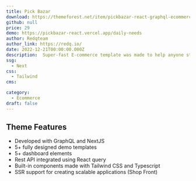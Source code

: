 ```yaml
---
title: Pick Bazar
download: https://themeforest.net/item/pickbazar-react-graphql-ecommerce-template/25283305
github: null
price: 29
demo: https://pickbazar-react.vercel.app/daily-needs
author: Redqteam 
author_link: https://redq.io/
date: 2022-12-21T00:00:00.000Z
description:  Super-fast E-commerce template was made to help anyone start their very own online store at ease. Built with React, NextJS, TypeScript, GraphQL, Nest JS & Tailwind Cs.
ssg:
  - Next
css:
  - Tailwind
cms:

category:
  - Ecommerce
draft: false
---
```

## Theme Features

- Developed with GraphQL and NextJS
- 5+ fully designed demo templates
- 5+ dashboard elements
- Rest API integrated using React query
- Built-in components made with Tailwind CSS and Typescript
- SSR support for creating scalable applications (Shop Front)

